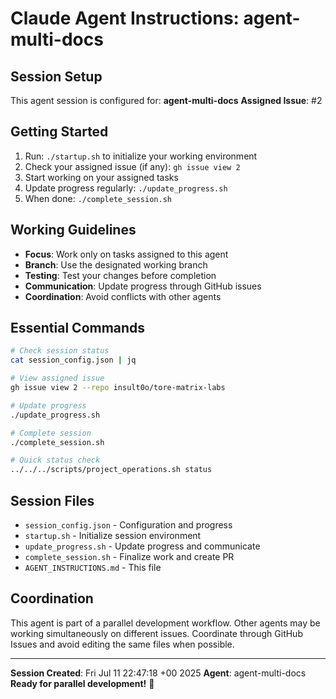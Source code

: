 # Claude Agent Instructions: agent-multi-docs

## Session Setup
This agent session is configured for: **agent-multi-docs**
**Assigned Issue**: #2

## Getting Started
1. Run: `./startup.sh` to initialize your working environment
2. Check your assigned issue (if any): `gh issue view 2`
3. Start working on your assigned tasks
4. Update progress regularly: `./update_progress.sh`
5. When done: `./complete_session.sh`

## Working Guidelines
- **Focus**: Work only on tasks assigned to this agent
- **Branch**: Use the designated working branch
- **Testing**: Test your changes before completion
- **Communication**: Update progress through GitHub issues
- **Coordination**: Avoid conflicts with other agents

## Essential Commands
```bash
# Check session status
cat session_config.json | jq

# View assigned issue
gh issue view 2 --repo insult0o/tore-matrix-labs

# Update progress  
./update_progress.sh

# Complete session
./complete_session.sh

# Quick status check
../../../scripts/project_operations.sh status
```

## Session Files
- `session_config.json` - Configuration and progress
- `startup.sh` - Initialize session environment
- `update_progress.sh` - Update progress and communicate
- `complete_session.sh` - Finalize work and create PR
- `AGENT_INSTRUCTIONS.md` - This file

## Coordination
This agent is part of a parallel development workflow. Other agents may be working simultaneously on different issues. Coordinate through GitHub Issues and avoid editing the same files when possible.

---
**Session Created**: Fri Jul 11 22:47:18 +00 2025
**Agent**: agent-multi-docs
**Ready for parallel development!** 🚀
